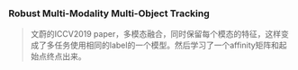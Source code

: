 ### Robust Multi-Modality Multi-Object Tracking
> 文蔚的ICCV2019 paper，多模态融合，同时保留每个模态的特征，这样变成了多任务使用相同的label的一个模型。然后学习了一个affinity矩阵和起始点终点出来。
